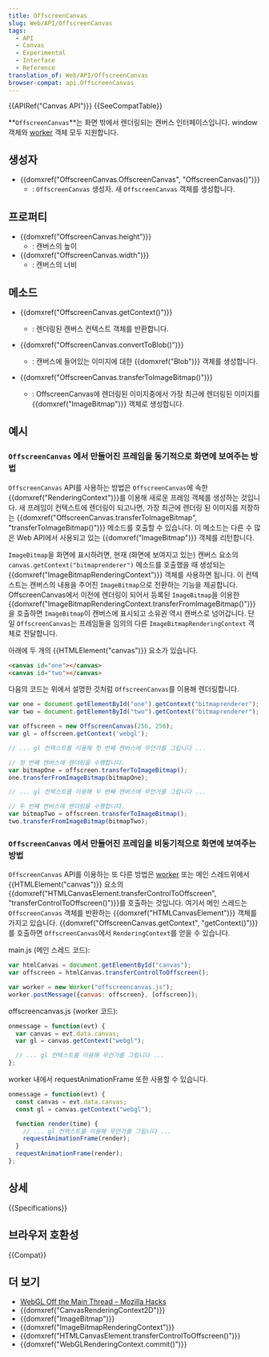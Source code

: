 ```yaml
---
title: OffscreenCanvas
slug: Web/API/OffscreenCanvas
tags:
  - API
  - Canvas
  - Experimental
  - Interface
  - Reference
translation_of: Web/API/OffscreenCanvas
browser-compat: api.OffscreenCanvas
---
```

{{APIRef("Canvas API")}} {{SeeCompatTable}}

**`OffscreenCanvas`**는 화면 밖에서 렌더링되는 캔버스 인터페이스입니다. window 객체와 [worker](/ko/docs/Web/API/Web_Workers_API) 객체 모두 지원합니다.

## 생성자

- {{domxref("OffscreenCanvas.OffscreenCanvas", "OffscreenCanvas()")}}
  - : `OffscreenCanvas` 생성자. 새 `OffscreenCanvas` 객체를 생성합니다.

## 프로퍼티

- {{domxref("OffscreenCanvas.height")}}
  - : 캔버스의 높이
- {{domxref("OffscreenCanvas.width")}}
  - : 캔버스의 너비

## 메소드

- {{domxref("OffscreenCanvas.getContext()")}}
  - : 렌더링된 캔버스 컨텍스트 객체를 반환합니다.

- {{domxref("OffscreenCanvas.convertToBlob()")}}
  - : 캔버스에 들어있는 이미지에 대한 {{domxref("Blob")}} 객체를 생성합니다.

- {{domxref("OffscreenCanvas.transferToImageBitmap()")}}
  - : OffscreenCanvas에 렌더링된 이미지중에서 가장 최근에 렌더링된 이미지를 {{domxref("ImageBitmap")}} 객체로 생성합니다.

## 예시

### `OffscreenCanvas` 에서 만들어진 프레임을 동기적으로 화면에 보여주는 방법

`OffscreenCanvas` API를 사용하는 방법은 `OffscreenCanvas`에 속한 {{domxref("RenderingContext")}}를 이용해 새로운 프레임 객체를 생성하는 것입니다. 새 프레임이 컨텍스트에 렌더링이 되고나면, 가장 최근에 렌더링 된 이미지를 저장하는 {{domxref("OffscreenCanvas.transferToImageBitmap", "transferToImageBitmap()")}} 메소드를 호출할 수 있습니다. 이 메소드는 다른 수 많은 Web API에서 사용되고 있는 {{domxref("ImageBitmap")}} 객체를 리턴합니다.

`ImageBitmap`을 화면에 표시하려면, 현재 (화면에 보여지고 있는) 캔버스 요소의 `canvas.getContext("bitmaprenderer")` 메소드를 호출했을 때 생성되는 {{domxref("ImageBitmapRenderingContext")}} 객체를 사용하면 됩니다. 이 컨텍스트는 캔버스의 내용을 주어진 `ImageBitmap`으로 전환하는 기능을 제공합니다. OffscreenCanvas에서 이전에 렌더링이 되어서 등록된 `ImageBitmap`을 이용한 {{domxref("ImageBitmapRenderingContext.transferFromImageBitmap()")}}을 호출하면 `ImageBitmap`이 캔버스에 표시되고 소유권 역시 캔버스로 넘어갑니다. 단일 `OffscreenCanvas`는 프레임들을 임의의 다른 `ImageBitmapRenderingContext` 객체로 전달합니다.

아래에 두 개의 {{HTMLElement("canvas")}} 요소가 있습니다.

```html
<canvas id="one"></canvas>
<canvas id="two"></canvas>
```

다음의 코드는 위에서 설명한 것처럼 `OffscreenCanvas`를 이용해 렌더링합니다.

```js
var one = document.getElementById("one").getContext("bitmaprenderer");
var two = document.getElementById("two").getContext("bitmaprenderer");

var offscreen = new OffscreenCanvas(256, 256);
var gl = offscreen.getContext('webgl');

// ... gl 컨텍스트를 이용해 첫 번째 캔버스에 무언가를 그립니다 ...

// 첫 번째 캔버스에 렌더링을 수행합니다.
var bitmapOne = offscreen.transferToImageBitmap();
one.transferFromImageBitmap(bitmapOne);

// ... gl 컨텍스트를 이용해 두 번째 캔버스에 무언가를 그립니다 ...

// 두 번째 캔버스에 렌더링을 수행합니다.
var bitmapTwo = offscreen.transferToImageBitmap();
two.transferFromImageBitmap(bitmapTwo);
```

### `OffscreenCanvas` 에서 만들어진 프레임을 비동기적으로 화면에 보여주는 방법

`OffscreenCanvas` API를 이용하는 또 다른 방법은 [worker](/ko/docs/Web/API/Web_Workers_API) 또는 메인 스레드위에서 {{HTMLElement("canvas")}} 요소의 {{domxref("HTMLCanvasElement.transferControlToOffscreen", "transferControlToOffscreen()")}}를 호출하는 것입니다. 여기서 메인 스레드는 `OffscreenCanvas` 객체를 반환하는 {{domxref("HTMLCanvasElement")}} 객체를 가지고 있습니다. {{domxref("OffscreenCanvas.getContext", "getContext()")}}를 호출하면 `OffscreenCanvas`에서 `RenderingContext`를 얻을 수 있습니다.

main.js (메인 스레드 코드):

```js
var htmlCanvas = document.getElementById("canvas");
var offscreen = htmlCanvas.transferControlToOffscreen();

var worker = new Worker("offscreencanvas.js");
worker.postMessage({canvas: offscreen}, [offscreen]);
```

offscreencanvas.js (worker 코드):

```js
onmessage = function(evt) {
  var canvas = evt.data.canvas;
  var gl = canvas.getContext("webgl");

  // ... gl 컨텍스트를 이용해 무언가를 그립니다 ...
};
```

worker 내에서 requestAnimationFrame 또한 사용할 수 있습니다.

```js
onmessage = function(evt) {
  const canvas = evt.data.canvas;
  const gl = canvas.getContext("webgl");

  function render(time) {
    // ... gl 컨텍스트를 이용해 무언가를 그립니다 ...
    requestAnimationFrame(render);
  }
  requestAnimationFrame(render);
};
```

## 상세

{{Specifications}}

## 브라우저 호환성

{{Compat}}

## 더 보기

- [WebGL Off the Main Thread – Mozilla Hacks](https://hacks.mozilla.org/2016/01/webgl-off-the-main-thread/)
- {{domxref("CanvasRenderingContext2D")}}
- {{domxref("ImageBitmap")}}
- {{domxref("ImageBitmapRenderingContext")}}
- {{domxref("HTMLCanvasElement.transferControlToOffscreen()")}}
- {{domxref("WebGLRenderingContext.commit()")}}

